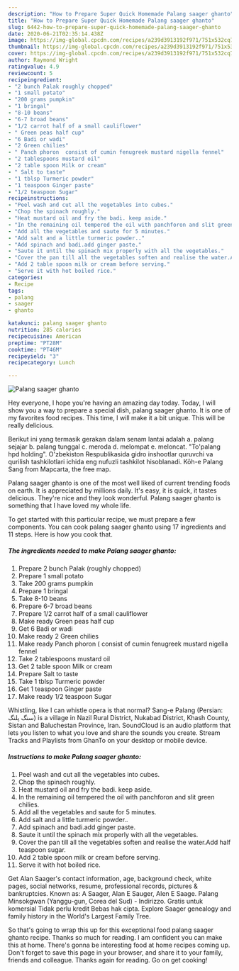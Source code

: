 ```yaml
---
description: "How to Prepare Super Quick Homemade Palang saager ghanto"
title: "How to Prepare Super Quick Homemade Palang saager ghanto"
slug: 6442-how-to-prepare-super-quick-homemade-palang-saager-ghanto
date: 2020-06-21T02:35:14.438Z
image: https://img-global.cpcdn.com/recipes/a239d3913192f971/751x532cq70/palang-saager-ghanto-recipe-main-photo.jpg
thumbnail: https://img-global.cpcdn.com/recipes/a239d3913192f971/751x532cq70/palang-saager-ghanto-recipe-main-photo.jpg
cover: https://img-global.cpcdn.com/recipes/a239d3913192f971/751x532cq70/palang-saager-ghanto-recipe-main-photo.jpg
author: Raymond Wright
ratingvalue: 4.9
reviewcount: 5
recipeingredient:
- "2 bunch Palak roughly chopped"
- "1 small potato"
- "200 grams pumpkin"
- "1 bringal"
- "8-10 beans"
- "6-7 broad beans"
- "1/2 carrot half of a small cauliflower"
- " Green peas half cup"
- "6 Badi or wadi"
- "2 Green chilies"
- " Panch phoron  consist of cumin fenugreek mustard nigella fennel"
- "2 tablespoons mustard oil"
- "2 table spoon Milk or cream"
- " Salt to taste"
- "1 tblsp Turmeric powder"
- "1 teaspoon Ginger paste"
- "1/2 teaspoon Sugar"
recipeinstructions:
- "Peel wash and cut all the vegetables into cubes."
- "Chop the spinach roughly."
- "Heat mustard oil and fry the badi. keep aside."
- "In the remaining oil tempered the oil with panchforon and slit green chilies."
- "Add all the vegetables and saute for 5 minutes."
- "Add salt and a little turmeric powder.."
- "Add spinach and badi.add ginger paste."
- "Saute it until the spinach mix properly with all the vegetables."
- "Cover the pan till all the vegetables soften and realise the water.Add half teaspoon sugar."
- "Add 2 table spoon milk or cream before serving."
- "Serve it with hot boiled rice."
categories:
- Recipe
tags:
- palang
- saager
- ghanto

katakunci: palang saager ghanto 
nutrition: 285 calories
recipecuisine: American
preptime: "PT28M"
cooktime: "PT46M"
recipeyield: "3"
recipecategory: Lunch

---
```



![Palang saager ghanto](https://img-global.cpcdn.com/recipes/a239d3913192f971/751x532cq70/palang-saager-ghanto-recipe-main-photo.jpg)

Hey everyone, I hope you're having an amazing day today. Today, I will show you a way to prepare a special dish, palang saager ghanto. It is one of my favorites food recipes. This time, I will make it a bit unique. This will be really delicious.

Berikut ini yang termasik gerakan dalam senam lantai adalah a. palang sejajar b. palang tunggal c. meroda d. melompat e. meloncat. &#34;To&#39;palang hpd holding&#34;. O&#39;zbekiston Respublikasida gidro inshootlar quruvchi va qurilish tashkilotlari ichida eng nufuzli tashkilot hisoblanadi. Kōh-e Palang Sang from Mapcarta, the free map.

Palang saager ghanto is one of the most well liked of current trending foods on earth. It is appreciated by millions daily. It's easy, it is quick, it tastes delicious. They're nice and they look wonderful. Palang saager ghanto is something that I have loved my whole life.


To get started with this particular recipe, we must prepare a few components. You can cook palang saager ghanto using 17 ingredients and 11 steps. Here is how you cook that.

<!--inarticleads1-->

##### The ingredients needed to make Palang saager ghanto:

1. Prepare 2 bunch Palak (roughly chopped)
1. Prepare 1 small potato
1. Take 200 grams pumpkin
1. Prepare 1 bringal
1. Take 8-10 beans
1. Prepare 6-7 broad beans
1. Prepare 1/2 carrot half of a small cauliflower
1. Make ready  Green peas half cup
1. Get 6 Badi or wadi
1. Make ready 2 Green chilies
1. Make ready  Panch phoron ( consist of cumin fenugreek mustard nigella fennel
1. Take 2 tablespoons mustard oil
1. Get 2 table spoon Milk or cream
1. Prepare  Salt to taste
1. Take 1 tblsp Turmeric powder
1. Get 1 teaspoon Ginger paste
1. Make ready 1/2 teaspoon Sugar


Whistling, like I can whistle opera is that normal? Sang-e Palang (Persian: سنگ پلنگ‎‎) is a village in Nazil Rural District, Nukabad District, Khash County, Sistan and Baluchestan Province, Iran. SoundCloud is an audio platform that lets you listen to what you love and share the sounds you create. Stream Tracks and Playlists from GhanTo on your desktop or mobile device. 

<!--inarticleads2-->

##### Instructions to make Palang saager ghanto:

1. Peel wash and cut all the vegetables into cubes.
1. Chop the spinach roughly.
1. Heat mustard oil and fry the badi. keep aside.
1. In the remaining oil tempered the oil with panchforon and slit green chilies.
1. Add all the vegetables and saute for 5 minutes.
1. Add salt and a little turmeric powder..
1. Add spinach and badi.add ginger paste.
1. Saute it until the spinach mix properly with all the vegetables.
1. Cover the pan till all the vegetables soften and realise the water.Add half teaspoon sugar.
1. Add 2 table spoon milk or cream before serving.
1. Serve it with hot boiled rice.


Get Alan Saager&#39;s contact information, age, background check, white pages, social networks, resume, professional records, pictures &amp; bankruptcies. Known as: A Saager, Alan E Sauger, Alen E Saage. Palang Minsokgwan (Yanggu-gun, Corea del Sud) - Indirizzo. Gratis untuk komersial Tidak perlu kredit Bebas hak cipta. Explore Saager genealogy and family history in the World&#39;s Largest Family Tree. 

So that's going to wrap this up for this exceptional food palang saager ghanto recipe. Thanks so much for reading. I am confident you can make this at home. There's gonna be interesting food at home recipes coming up. Don't forget to save this page in your browser, and share it to your family, friends and colleague. Thanks again for reading. Go on get cooking!
